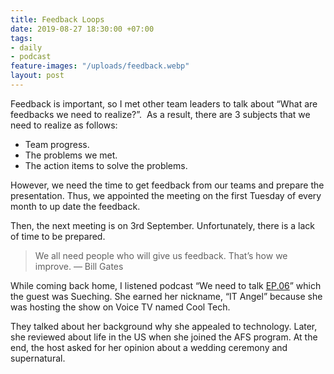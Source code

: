 ```yaml
---
title: Feedback Loops
date: 2019-08-27 18:30:00 +07:00
tags:
- daily
- podcast
feature-images: "/uploads/feedback.webp"
layout: post
---
```


Feedback is important, so I met other team leaders to talk about “What are feedbacks we need to realize?”. 
As a result, there are 3 subjects that we need to realize as follows:
- Team progress.
- The problems we met.
- The action items to solve the problems.

However, we need the time to get feedback from our teams and prepare the presentation. Thus, we appointed the meeting on the first Tuesday of every month to up date the feedback.

Then, the next meeting is on 3rd September. Unfortunately, there is a lack of time to be prepared.

> We all need people who will give us feedback. That’s how we improve. — Bill Gates

While coming back home, I listened podcast “We need to talk [EP.06](https://open.spotify.com/episode/6S75SCREJLc0gReodg09Y5)” which the guest was Sueching. She earned her nickname, “IT Angel” because she was hosting the show on Voice TV named Cool Tech. 

They talked about her background why she appealed to technology. Later, she reviewed about life in the US when she joined the AFS program. At the end, the host asked for her opinion about a wedding ceremony and supernatural.